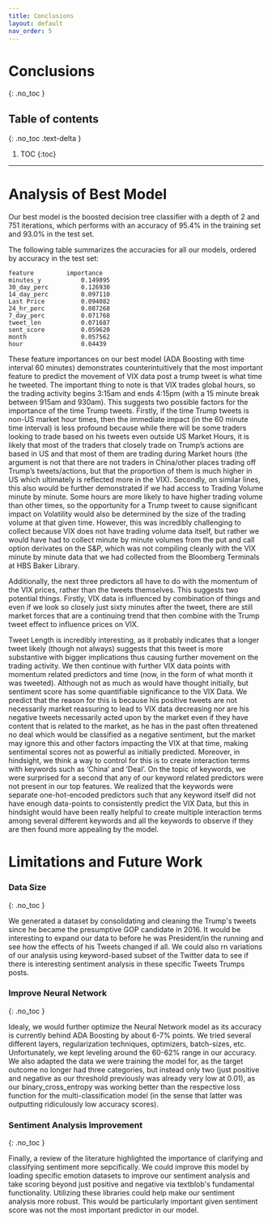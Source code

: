 ```yaml
---
title: Conclusions
layout: default
nav_order: 5
---
```


# Conclusions
{: .no_toc }

## Table of contents
{: .no_toc .text-delta }

1. TOC
{:toc}

---

# Analysis of Best Model
Our best model is the boosted decision tree classifier with a depth of 2 and 751 iterations, 
which performs with an accuracy of 95.4% in the training set and 93.0% in the test set.

The following table summarizes the accuracies for all our models, ordered by accuracy in the test set:
```
feature	        importance
minutes_y	        0.149895
30_day_perc	        0.126930
14_day_perc	        0.097110
Last Price	        0.094082
24_hr_perc	        0.087268
7_day_perc	        0.071768
tweet_len	        0.071687
sent_score	        0.059620
month	            0.057562
hour	            0.04439
```

<p>These feature importances on our best model (ADA Boosting with time interval 60 minutes) demonstrates counterintuitively that the most important feature to predict the movement of VIX data post a trump tweet is what time he tweeted. The important thing to note is that VIX trades global hours, so the trading activity begins 3:15am and ends 4:15pm (with a 15 minute break between 915am and 930am). This suggests two possible factors for the importance of the time Trump tweets. Firstly, if the time Trump tweets is non-US market hour times, then the immediate impact (in the 60 minute time interval) is less profound because while there will be some traders looking to trade based on his tweets even outside US Market Hours, it is likely that most of the traders that closely trade on Trump’s actions are based in US and that most of them are trading during Market hours (the argument is not that there are not traders in China/other places trading off Trump’s tweets/actions, but that the proportion of them is much higher in US which ultimately is reflected more in the VIX). Secondly, on similar lines, this also would be further demonstrated if we had access to Trading Volume minute by minute. Some hours are more likely to have higher trading volume than other times, so the opportunity for a Trump tweet to cause significant impact on Volatility would also be determined by the size of the trading volume at that given time. However, this was incredibly challenging to collect because VIX does not have trading volume data itself, but rather we would have had to collect minute by minute volumes from the put and call option derivates on the S&P, which was not compiling cleanly with the VIX minute by minute data that we had collected from the Bloomberg Terminals at HBS Baker Library.</p>
<p>Additionally, the next three predictors all have to do with the momentum of the VIX prices, rather than the tweets themselves. This suggests two potential things. Firstly, VIX data is influenced by combination of things and even if we look so closely just sixty minutes after the tweet, there are still market forces that are a continuing trend that then combine with the Trump tweet effect to influence prices on VIX.</p>
<p>Tweet Length is incredibly interesting, as it probably indicates that a longer tweet likely (though not always) suggests that this tweet is more substantive with bigger implications thus causing further movement on the trading activity. We then continue with further VIX data points with momentum related predictors and time (now, in the form of what month it was tweeted). Although not as much as would have thought initially, but sentiment score has some quantifiable significance to the VIX Data. We predict that the reason for this is because his positive tweets are not necessarily market reassuring to lead to VIX data decreasing nor are his negative tweets necessarily acted upon by the market even if they have content that is related to the market, as he has in the past often threatened no deal which would be classified as a negative sentiment, but the market may ignore this and other factors impacting the VIX at that time, making sentimental scores not as powerful as initially predicted. Moreover, in hindsight, we think a way to control for this is to create interaction terms with keywords such as ‘China’ and ‘Deal’.  On the topic of keywords, we were surprised for a second that any of our keyword related predictors were not present in our top features. We realized that the keywords were separate one-hot-encoded predictors such that any keyword itself did not have enough data-points to consistently predict the VIX Data, but this in hindsight would have been really helpful to create multiple interaction terms among several different keywords and all the keywords to observe if they are then found more appealing by the model.</p>

# Limitations and Future Work
### Data Size
{: .no_toc }
<p>We generated a dataset by consolidating and cleaning the Trump's tweets since he became the presumptive GOP candidate in 2016. It would be interesting to expand our data to before he was President/in the running and see how the effects of his Tweets changed if all. We could also rn variations of our analysis using keyword-based subset of the Twitter data to see if there is interesting sentiment analysis in these specific Tweets Trumps posts.</p>

### Improve Neural Network
{: .no_toc }
<p>Idealy, we would further optimize the Neural Network model as its accuracy is currently behind ADA Boosting by about 6-7% points. We tried several different layers, regularization techniques, optimizers, batch-sizes, etc. Unfortunately, we kept leveling around the 60-62% range in our accuracy. We also adapted the data we were training the model for, as the target outcome no longer had three categories, but instead only two (just positive and negative as our threshold previously was already very low at 0.01), as our binary_cross_entropy was working better than the respective loss function for the multi-classification model (in the sense that latter was outputting ridiculously low accuracy scores).</p>

### Sentiment Analysis Improvement
{: .no_toc }
<p>Finally, a review of the literature highlighted the importance of clarifying and classifying sentiment more sepcifically. We could improve this model by loading specific emotion datasets to improve our sentiment analysis and take scoring beyond just positive and negative via textblob's fundamental functionality. Utilizing these libraries could help make our sentiment analysis more robust. This would be particularly important given sentiment score was not the most important predictor in our model.</p>


